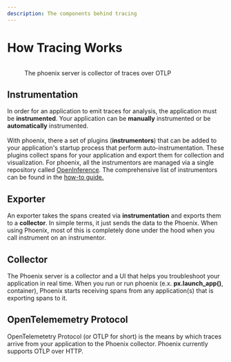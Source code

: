 ```yaml
---
description: The components behind tracing
---
```


# How Tracing Works

<figure><img src="https://storage.googleapis.com/arize-assets/phoenix/assets/images/deployment.png" alt=""><figcaption><p>The phoenix server is collector of traces over OTLP</p></figcaption></figure>

## Instrumentation

In order for an application to emit traces for analysis, the application must be **instrumented**. Your application can be **manually** instrumented or be **automatically** instrumented.\
\
With phoenix, there a set of plugins (**instrumentors**) that can be added to your application's startup process that perform auto-instrumentation. These plugins collect spans for your application and export them for collection and visualization. For phoenix, all the instrumentors are managed via a single repository called [OpenInference](https://github.com/Arize-ai/openinference). The comprehensive list of instrumentors can be found in the [how-to guide.](../how-to-tracing/#auto-instrumentation)

## Exporter

An exporter takes the spans created via **instrumentation** and exports them to a **collector**. In simple terms, it just sends the data to the Phoenix. When using Phoenix, most of this is completely done under the hood when you call instrument on an instrumentor.

## Collector

The Phoenix server is a collector and a UI that helps you troubleshoot your application in real time. When you run or run phoenix (e.x. **px.launch\_app()**, container), Phoenix starts receiving spans from any application(s) that is exporting spans to it.

## OpenTelememetry Protocol

OpenTelemetetry Protocol (or OTLP for short) is the means by which traces arrive from your application to the Phoenix collector. Phoenix currently supports OTLP over HTTP.
